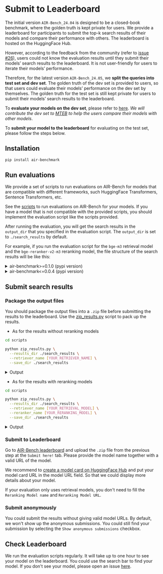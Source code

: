 # Submit to Leaderboard

The initial version `AIR-Bench_24.04` is designed to be a closed-book benchmark, where the golden truth is kept private for users. We provide a leaderboard for participants to submit the top-k search results of their models and compare their performance with others. The leaderboard is hosted on the HuggingFace Hub.

However, according to the feedback from the community (refer to [issue #26](https://github.com/AIR-Bench/AIR-Bench/issues/26)), users could not know the evaluation results until they submit their models’ search results to the leaderboard. It is not user-friendly for users to iterate their models’ performance.

Therefore, for the latest version `AIR-Bench_24.05`, we **split the queries into test set and dev set**. The golden truth of the dev set is provided to users, so that users could evaluate their models’ performance on the dev set by themselves. The golden truth for the test set is still kept private for users to submit their models’ search results to the leaderboard.

To **evaluate your models on the dev set**, please refer to [here](https://github.com/AIR-Bench/AIR-Bench/blob/main/scripts#5-compute-metrics-for-dev-set-optional). *We will contribute the dev set to [MTEB](https://huggingface.co/spaces/mteb/leaderboard) to help the users compare their models with other models*.

To **submit your model to the leaderboard** for evaluating on the test set, please follow the steps below.

## Installation

```bash
pip install air-benchmark
```

## Run evaluations

We provide a set of scripts to run evaluations on AIR-Bench for models that are compatible with different frameworks, such HuggingFace Transformers, Sentence Transformers, etc.

See the [scripts](https://github.com/AIR-Bench/AIR-Bench/blob/main/scripts) to run evaluations on AIR-Bench for your models. If you have a model that is not compatible with the provided scripts, you should implement the evaluation script like the scripts provided.

After running the evaluation, you will get the search results in the `output_dir` that you specified in the evaluation script. The `output_dir` is set to `./search_results` by default. 

For example, if you run the evaluation script for the `bge-m3` retrieval model and the `bge-reranker-v2-m3` reranking model, the file structure of the search results will be like this:

<details><summary>air-benchmark>=0.1.0 (pypi version)</summary>

```shell
search_results/
├── bge-m3/
│   ├── NoReranker/
│   │   ├── qa
│   │   │   ├── arxiv
│   │   │   │   ├── en_default_dev.json
│   │   │   │   ├── en_default_test.json
│   │   │   ├── finance
│   │   │   │   ├── en_default_dev.json
│   │   │   │   ├── en_default_test.json
│   │   │   │   ├── zh_default_dev.json
│   │   │   │   ├── zh_default_test.json
│   │   │   │   ...
│   │   ├── long-doc
│   │   │   ├── book
│   │   │   │   ├── en_a-brief-history-of-time_stephen-hawking_dev.json
│   │   │   │   ├── en_origin-of-species_darwin_test.json
│   │   │   │   ...
│   ├── bge-reranker-v2-m3/
│   │   ├── qa
│   │   │   ├── arxiv
│   │   │   │   ├── en_default_dev.json
│   │   │   │   ├── en_default_test.json
│   │   │   ├── finance
│   │   │   │   ├── en_default_dev.json
│   │   │   │   ├── en_default_test.json
│   │   │   │   ├── zh_default_dev.json
│   │   │   │   ├── zh_default_test.json
│   │   │   │   ...
│   │   ├── long-doc
│   │   │   ├── book
│   │   │   │   ├── en_a-brief-history-of-time_stephen-hawking_dev.json
│   │   │   │   ├── en_origin-of-species_darwin_test.json
│   │   │   │   ...
```

</details>

<details><summary>air-benchmark<=0.0.4 (pypi version)</summary>

```shell
search_results/
├── bge-m3/
│   ├── NoReranker/
│   │   ├── qa
│   │   │   ├── arxiv
│   │   │   │   ├── en_default.json
│   │   │   ├── finance
│   │   │   │   ├── en_default.json
│   │   │   │   ├── zh_default.json
│   │   │   │   ...
│   │   ├── long-doc
│   │   │   ├── book
│   │   │   │   ├── en_a-brief-history-of-time_stephen-hawking.json
│   │   │   │   ├── en_origin-of-species_darwin.json
│   │   │   │   ...
│   ├── bge-reranker-v2-m3/
│   │   ├── qa
│   │   │   ├── arxiv
│   │   │   │   ├── en_default.json
│   │   │   ├── finance
│   │   │   │   ├── en_default.json
│   │   │   │   ├── zh_default.json
│   │   │   │   ...
│   │   ├── long-doc
│   │   │   ├── book
│   │   │   │   ├── en_a-brief-history-of-time_stephen-hawking.json
│   │   │   │   ├── en_origin-of-species_darwin.json
│   │   │   │   ...
```

</details>

## Submit search results

### Package the output files

You should package the output files into a `.zip` file before submitting the results to the leaderboard. Use the [zip_results.py](https://github.com/AIR-Bench/AIR-Bench/tree/main/scripts/zip_results.py) script to pack up the results.

- As for the results without reranking models

```bash
cd scripts

python zip_results.py \
  --results_dir ./search_results \
  --retriever_name [YOUR_RETRIEVER_NAME] \
  --save_dir ./search_results
```

<details> 
<summary> Output </summary>

For our example, the output will be like this:

```shell
=========================================
Zipping search results...
Zip search results in ./search_results/bge-m3/NoReranker to ./search_results/bge-m3_NoReranker.zip.

=========================================
Success! Now you can upload the zipped search results to https://huggingface.co/spaces/AIR-Bench/leaderboard !
```

</details>

- As for the results with reranking models

```bash
cd scripts

python zip_results.py \
  --results_dir ./search_results \
  --retriever_name [YOUR_RETRIEVAL_MODEL] \
  --reranker_name [YOUR_RERANKING_MODEL] \
  --save_dir ./search_results
```

<details> 
<summary> Output </summary>

For our example, the output will be like this:

```shell
=========================================
Zipping search results...
Zip search results in ./search_results/bge-m3/bge-reranker-v2-m3 to ./search_results/bge-m3_bge-reranker-v2-m3.zip.

=========================================
Success! Now you can upload the zipped search results to https://huggingface.co/spaces/AIR-Bench/leaderboard !
```

</details>

### Submit to Leaderboard

Go to [AIR-Bench leaderboard](https://huggingface.co/spaces/AIR-Bench/leaderboard) and upload the `.zip` file from the previous step at the `Submit here!` tab. Please provide the model name together with a valid URL of the model. 

We recommend to [create a model card on HuggingFace Hub](https://huggingface.co/new) and put your model card URL in the model URL field. So that we could display more details about your model. 

If your evaluation only uses retrieval models, you don't need to fill the `Reranking Model name` and `Reranking Model URL`.

### Submit anonymously
You could submit the results without giving valid model URLs. By default, we won't show up the anonymous submissions. You could still find your submission by selecting the `Show anonymous submissions` checkbox.


## Check Leaderboard
We run the evaluation scripts regularly. It will take up to one hour to see your model on the leaderboard. You could use the search bar to find your model. If you don't see your model, please open an issue [here](https://github.com/AIR-Bench/AIR-Bench/issues/new). 
